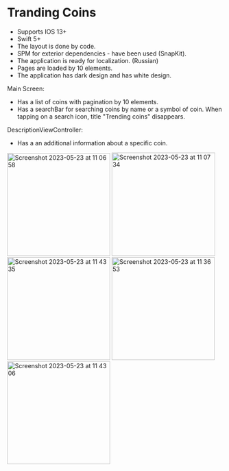 # Tranding Coins
- Supports IOS 13+
- Swift 5+
- The layout is done by code.
- SPM for exterior dependencies - have been used (SnapKit).
- The application is ready for localization. (Russian)
- Pages are loaded by 10 elements.
- The application has dark design and has white design.

Main Screen:
- Has a list of coins with pagination by 10 elements.
- Has a searchBar for searching coins by name or a symbol of coin.
When tapping on a search icon, title "Trending coins" disappears.

DescriptionViewController:
- Has a an additional information about a specific coin.

<img width="240" alt="Screenshot 2023-05-23 at 11 06 58" src="https://github.com/KaliProgrammer/Trndg-Cns/assets/100012767/72362c17-988a-420c-8ffe-52b92c7d108e">

<img width="241" alt="Screenshot 2023-05-23 at 11 07 34" src="https://github.com/KaliProgrammer/Trndg-Cns/assets/100012767/e4ce464f-a49b-4921-91a6-26ed17c7ce2f">

<img width="240" alt="Screenshot 2023-05-23 at 11 43 35" src="https://github.com/KaliProgrammer/Trndg-Cns/assets/100012767/94912592-3411-4cc9-aeef-e47aada3ac85">

<img width="240" alt="Screenshot 2023-05-23 at 11 36 53" src="https://github.com/KaliProgrammer/Trndg-Cns/assets/100012767/24001118-43c9-4b94-aca6-23e6c8feb7b1">

<img width="240" alt="Screenshot 2023-05-23 at 11 43 06" src="https://github.com/KaliProgrammer/Trndg-Cns/assets/100012767/0c763efd-10b9-4a77-9125-b82f5fa99834">
